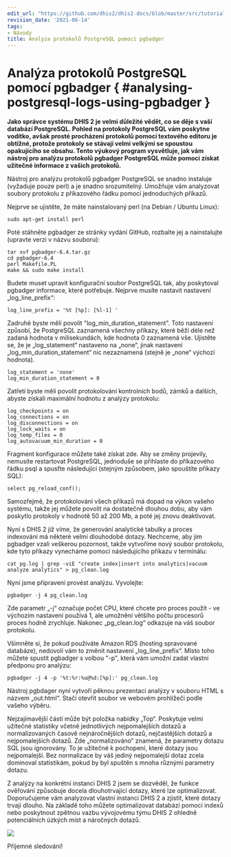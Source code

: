 ```yaml
---
edit_url: "https://github.com/dhis2/dhis2-docs/blob/master/src/tutorials/analysing-postgresql-logs-using-pgbadger.md"
revision_date: '2021-06-14'
tags:
- Návody
title: Analýza protokolů PostgreSQL pomocí pgbadger
---
```


# Analýza protokolů PostgreSQL pomocí pgbadger { #analysing-postgresql-logs-using-pgbadger }

**Jako správce systému DHIS 2 je velmi důležité vědět, co se děje s vaší databází PostgreSQL. Pohled na protokoly PostgreSQL vám poskytne vodítko, avšak prosté procházení protokolů pomocí textového editoru je obtížné, protože protokoly se stávají velmi velkými se spoustou opakujícího se obsahu. Tento výukový program vysvětluje, jak vám nástroj pro analýzu protokolů pgbadger PostgreSQL může pomoci získat užitečné informace z vašich protokolů.**

Nástroj pro analýzu protokolů pgbadger PostgreSQL se snadno instaluje (vyžaduje pouze perl) a je snadno srozumitelný. Umožňuje vám analyzovat soubory protokolu z příkazového řádku pomocí jednoduchých příkazů.

Nejprve se ujistěte, že máte nainstalovaný perl (na Debian / Ubuntu Linux):

```
sudo apt-get install perl
```

Poté stáhněte pgbadger ze stránky vydání GitHub, rozbalte jej a nainstalujte (upravte verzi v názvu souboru):

```
tar xvf pgbadger-6.4.tar.gz
cd pgbadger-6.4
perl Makefile.PL
make && sudo make install
```

Budete muset upravit konfigurační soubor PostgreSQL tak, aby poskytoval pgbadger informace, které potřebuje. Nejprve musíte nastavit nastavení „log_line_prefix“:

```
log_line_prefix = '%t [%p]: [%l-1] '
```

Zadruhé byste měli povolit "log_min_duration_statement". Toto nastavení způsobí, že PostgreSQL zaznamená všechny příkazy, které běží déle než zadaná hodnota v milisekundách, kde hodnota 0 zaznamená vše. Ujistěte se, že je „log_statement“ nastaveno na „none“, jinak nastavení „log_min_duration_statement“ nic nezaznamená (stejně je „none“ výchozí hodnota).

```
log_statement = 'none'
log_min_duration_statement = 0
```

Zatřetí byste měli povolit protokolování kontrolních bodů, zámků a dalších, abyste získali maximální hodnotu z analýzy protokolu:

```
log_checkpoints = on
log_connections = on
log_disconnections = on
log_lock_waits = on
log_temp_files = 0
log_autovacuum_min_duration = 0
```

Fragment konfigurace můžete také získat zde. Aby se změny projevily, nemusíte restartovat PostgreSQL, jednoduše se přihlaste do příkazového řádku psql a spusťte následující (stejným způsobem, jako spouštíte příkazy SQL):

```
select pg_reload_conf();
```

Samozřejmě, že protokolování všech příkazů má dopad na výkon vašeho systému, takže jej můžete povolit na dostatečně dlouhou dobu, aby vám poskytlo protokoly v hodnotě 50 až 200 Mb, a poté jej znovu deaktivovat.

Nyní s DHIS 2 již víme, že generování analytické tabulky a proces indexování má některé velmi dlouhodobé dotazy. Nechceme, aby jim pgbadger vzali veškerou pozornost, takže vytvoříme nový soubor protokolu, kde tyto příkazy vynecháme pomocí následujícího příkazu v terminálu:

```
cat pg.log | grep -viE "create index|insert into analytics|vacuum analyze analytics" > pg_clean.log
```

Nyní jsme připraveni provést analýzu. Vyvolejte:

```
pgbadger -j 4 pg_clean.log
```

Zde parametr „-j“ označuje počet CPU, které chcete pro proces použít - ve výchozím nastavení používá 1, ale umožnění většího počtu procesorů proces hodně zrychluje. Nakonec „pg_clean.log“ odkazuje na váš soubor protokolu.

Všimněte si, že pokud používáte Amazon RDS (hosting spravované databáze), nedovolí vám to změnit nastavení „log_line_prefix“. Místo toho můžete spustit pgbadger s volbou "-p", která vám umožní zadat vlastní předponu pro analýzu:

```
pgbadger -j 4 -p '%t:%r:%u@%d:[%p]:' pg_clean.log
```

Nástroj pgbdager nyní vytvoří pěknou prezentaci analýzy v souboru HTML s názvem „out.html“. Stačí otevřít soubor ve webovém prohlížeči podle vašeho výběru.

Nejzajímavější částí může být položka nabídky „Top“. Poskytuje velmi užitečné statistiky včetně jednotlivých nejpomalejších dotazů a normalizovaných časově nejnáročnějších dotazů, nejčastějších dotazů a nejpomalejších dotazů. Zde „normalizováno“ znamená, že parametry dotazu SQL jsou ignorovány. To je užitečné k pochopení, které dotazy jsou nejpomalejší. Bez normalizace by váš jediný nejpomalejší dotaz zcela dominoval statistikám, pokud by byl spuštěn s mnoha různými parametry dotazu.

Z analýzy na konkrétní instanci DHIS 2 jsem se dozvěděl, že funkce ověřování způsobuje docela dlouhotrvající dotazy, které lze optimalizovat. Doporučujeme vám analyzovat vlastní instanci DHIS 2 a zjistit, které dotazy trvají dlouho. Na základě toho můžete optimalizovat databázi pomocí indexů nebo poskytnout zpětnou vazbu vývojovému týmu DHIS 2 ohledně potenciálních úzkých míst a náročných dotazů.

![](resources/images/pgbadger.png)

Příjemné sledování!

